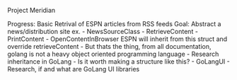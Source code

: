 Project Meridian

Progress: Basic Retrival of ESPN articles from RSS feeds
Goal: Abstract a news/distribution site ex. 
    - NewsSourceClass
        - RetrieveContent
        - PrintContent
        - OpenContentInBrowser
        ESPN will inherit from this struct and override retrieveContent
            - But thats the thing, from all documentation, golang is not a heavy object oriented programming language
            - Research inheritance in GoLang
            - Is it worth making a structure like this?
    - GoLangUI
        - Research, if and what are GoLang UI libraries